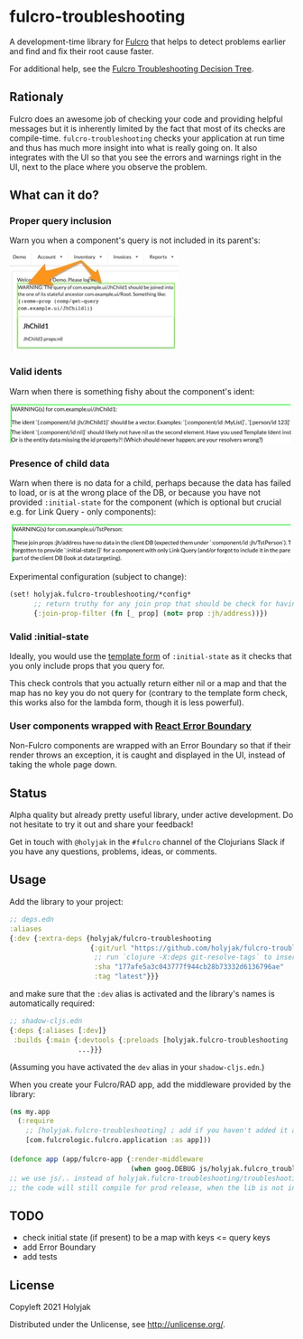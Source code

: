 # fulcro-troubleshooting

A development-time library for [Fulcro](https://fulcro.fulcrologic.com/) that helps to detect problems earlier and find and fix their root cause faster.

For additional help, see the [Fulcro Troubleshooting Decision Tree](https://blog.jakubholy.net/2020/troubleshooting-fulcro/).

## Rationaly

Fulcro does an awesome job of checking your code and providing helpful messages but it is inherently limited by the fact that most of its checks are compile-time. `fulcro-troubleshooting` checks your application at run time and thus has much more insight into what is really going on. It also integrates with the UI so that you see the errors and warnings right in the UI, next to the place where you observe the problem.

## What can it do?

### Proper query inclusion

Warn you when a component's query is not included in its parent's:

![demo missing join](doc/demo-missing-join.jpg)

### Valid idents

Warn when there is something fishy about the component's ident:

![demo bad ident - map](doc/demo-bad-ident-map.jpg)
![demo bad ident - nil](doc/demo-bad-ident-nil.jpg)

### Presence of child data

Warn when there is no data for a child, perhaps because the data has failed to load, or is at the wrong place of the DB, or because you have not provided `:initial-state` for the component (which is optional but crucial e.g. for Link Query - only components):

![demo missing join data](doc/demo-missing-join-data.jpg)

Experimental configuration (subject to change):

```clojure
(set! holyjak.fulcro-troubleshooting/*config*
      ;; return truthy for any join prop that should be check for having non-nil data in the props:
      {:join-prop-filter (fn [_ prop] (not= prop :jh/address))})
```

### Valid :initial-state

Ideally, you would use the [template form](https://book.fulcrologic.com/#_template_mode) of `:initial-state` as it checks that you only include props that you query for.

This check controls that you actually return either nil or a map and that the map has no key
you do not query for (contrary to the template form check, this works also for the lambda form,
though it is less powerful).

### User components wrapped with [React Error Boundary](https://book.fulcrologic.com/#_react_errors)

Non-Fulcro components are wrapped with an Error Boundary so that if their render throws an exception, it is caught and displayed in the UI, instead of taking the whole page down.
## Status

Alpha quality but already pretty useful library, under active development. Do not hesitate to try it out and share your feedback!

Get in touch with `@holyjak` in the `#fulcro` channel of the Clojurians Slack if you have any questions, problems, ideas, or comments.

## Usage

Add the library to your project:

```clojure
;; deps.edn
:aliases
{:dev {:extra-deps {holyjak/fulcro-troubleshooting
                    {:git/url "https://github.com/holyjak/fulcro-troubleshooting"
                     ;; run `clojure -X:deps git-resolve-tags` to insert the correct :sha
                     :sha "177afe5a3c043777f944cb28b73332d6136796ae"
                     :tag "latest"}}}
```

and make sure that the `:dev` alias is activated and the library's names is automatically required:

```clojure
;; shadow-cljs.edn
{:deps {:aliases [:dev]}
 :builds {:main {:devtools {:preloads [holyjak.fulcro-troubleshooting ...] ...}
                 ...}}}
```

(Assuming you have activated the `dev` alias in your `shadow-cljs.edn`.)

When you create your Fulcro/RAD app, add the middleware provided by the library:

```clojure
(ns my.app
  (:require
    ;; [holyjak.fulcro-troubleshooting] ; add if you haven't added it as :preload
    [com.fulcrologic.fulcro.application :as app]))

(defonce app (app/fulcro-app {:render-middleware 
                              (when goog.DEBUG js/holyjak.fulcro_troubleshooting.troubleshooting_render_middleware)}))
;; we use js/.. instead of holyjak.fulcro-troubleshooting/troubleshooting-render-middleware so that
;; the code will still compile for prod release, when the lib is not included
```

## TODO

- check initial state (if present) to be a map with keys <= query keys
- add Error Boundary
- add tests

## License

Copyleft 2021 Holyjak

Distributed under the Unlicense, see http://unlicense.org/.

